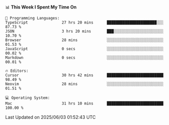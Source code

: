 <!--START_SECTION:waka-->
📊 **This Week I Spent My Time On** 

```text
💬 Programming Languages: 
TypeScript               27 hrs 20 mins      ██████████████████████░░░   87.73 % 
JSON                     3 hrs 20 mins       ███░░░░░░░░░░░░░░░░░░░░░░   10.70 % 
Browser                  28 mins             ░░░░░░░░░░░░░░░░░░░░░░░░░   01.53 % 
JavaScript               0 secs              ░░░░░░░░░░░░░░░░░░░░░░░░░   00.02 % 
Markdown                 0 secs              ░░░░░░░░░░░░░░░░░░░░░░░░░   00.01 % 

🔥 Editors: 
Cursor                   30 hrs 42 mins      █████████████████████████   98.49 % 
Neovim                   28 mins             ░░░░░░░░░░░░░░░░░░░░░░░░░   01.51 % 

💻 Operating System: 
Mac                      31 hrs 10 mins      █████████████████████████   100.00 % 
```


 Last Updated on 2025/06/03 01:52:43 UTC
<!--END_SECTION:waka-->
